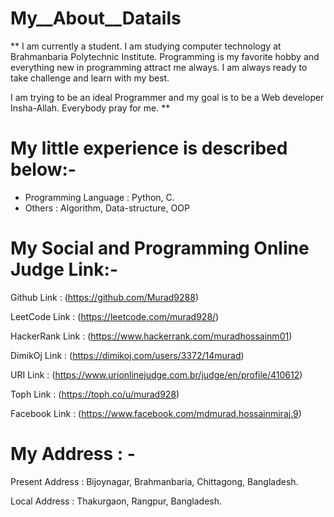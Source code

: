 # My__About__Datails

** I am currently a student. I am studying computer technology at Brahmanbaria Polytechnic Institute. 
Programming is my favorite hobby and everything new in programming attract me always. I am always 
ready to take challenge and learn with my best.

I am trying to be an ideal Programmer and my goal is to be a Web developer Insha-Allah.
Everybody pray for me. **


# My little experience is described below:-
- Programming Language :  Python, C.
- Others :  Algorithm, Data-structure, OOP

# My Social and Programming Online Judge Link:-

Github Link :  (https://github.com/Murad9288)

LeetCode Link : (https://leetcode.com/murad928/)

HackerRank Link :  (https://www.hackerrank.com/muradhossainm01)

DimikOj Link :  (https://dimikoj.com/users/3372/14murad)

URI Link :  (https://www.urionlinejudge.com.br/judge/en/profile/410612)

Toph Link :  (https://toph.co/u/murad928)

Facebook Link :  (https://www.facebook.com/mdmurad.hossainmiraj.9)


# My Address : -

Present Address : Bijoynagar, Brahmanbaria, Chittagong, Bangladesh.

Local Address : Thakurgaon, Rangpur, Bangladesh.
